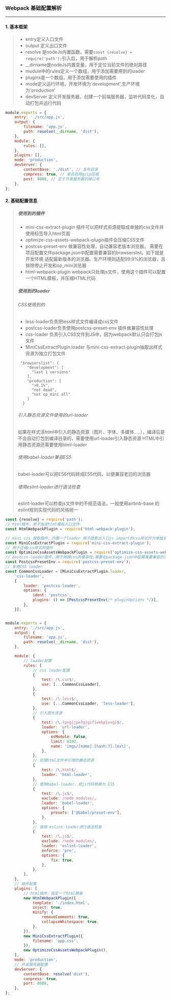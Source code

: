 ### Webpack 基础配置解析

---

#### 1. 基本框架  
> * entry定义入口文件
> * output 定义出口文件
> * resolve 是nodeJs内置函数，需要`const {resolve} = require('path');`引入后，用于解析path
> * __dirname是nodeJs内置变量，用于定位当前文件的绝对路径
> * mudule中的rules定义一个数组，用于添加需要用到的loader
> * plugins是一个数组，用于添加需要使用的插件
> * mode定义运行环境，开发环境为'development',生产环境为'production'
> * devServer 定义开发服务器，创建一个前端服务器，监听代码变化，自动打包并运行代码
```javascript
module.exports = {
    entry: './src/app.js',
    output: {
        filename: 'app.js',
        path: resolve(__dirname, 'dist'),
    },
    module: {
        rules: [],
    },
    plugins: [],
    mode: 'production',
    devServer: {
        contentBase: './dist', // 发布目录
        compress: true, // 是否启用gzip压缩
        post: 8888, // 定于开发服务器的端口号
    },
};
```
#### 2. 基础配置信息
> ##### 使用到的插件
> * mini-css-extract-plugin 插件可以把样式资源提取成单独的css文件并使用<link>标签导入html页面
> * optimize-css-assets-webpack-plugin插件会压缩CSS文件
> * postcss-preset-env 做兼容性处理，自动兼容老版本浏览器，
>需要在项目配置文件package.json中配置需要兼容的brawserslist。如下就是开发环境
>适配最新版本的浏览器。生产环境则适配99.9%的浏览器，且排除停止开发和op_mini浏览器
> * html-webpack-plugin webpack只处理js文件，使用这个插件可以配置一个HTML模板，并压缩HTML代码
>##### 使用到的loader
>###### CSS使用到的
> * less-loader负责把less样式文件编译成css文件
> * postcss-loader负责使用postcss-preset-env 插件做兼容性处理
> * css-loader 负责引入CSS文件到JS中，因为webpack默认只会打包js文件
> * MiniCssExtractPlugin.loader 与mini-css-extract-plugin抽取出样式资源为独立打包文件
>```json5
>  "browserslist": {
>     "development": [
>       "last 1 versions"
>     ],
>     "production": [
>       ">0.1%",
>       "not dead",
>       "not op_mini all"
>     ]
>   }
>```
>###### 引入静态资源文件使用的url-loader
>如果在样式活html中引入的静态资源（图片、字体、多媒体.....），编译后是不会自动打包到编译目录的，需要使用url-loader引入静态资源
>HTML中引用静态资源还需要使用html-loader
>###### 使用babel-loader兼容ES5
>babel-loader可以把ES6代码转成ES5代码，以便兼容老旧的浏览器
>###### 使用eslint-loader进行语法检查
>eslint-loader可以检查js文件中的不规范语法，一般使用airbnb-base 的eslint规则实现代码的风格统一
>
>
```javascript
const {resolve} = require('path');
// html插件，用于指定html模板入口文件
const HtmlWebpackPlugin = require('html-webpack-plugin');

// mini css 提取插件，内置一个loader 用于提取出入口js import的css样式作为单独文件
const MiniCssExtractPlugin = require('mini-css-extract-plugin');
// 用于压缩css样式的插件
const OptimizeCssAssetsWebpackPlugin = require('optimize-css-assets-webpack-plugin');
// postcss-loader插件，用于转换css的兼容性,需要在package.json中配置需要兼容的浏览器
const PostcssPresetEnv = require('postcss-preset-env');
// 复用CSS loader
const CommonCssLoader = [MiniCssExtractPlugin.loader,
    'css-loader',
    {
        loader: 'postcss-loader',
        options: {
            ident: 'postcss',
            plugins: () => [PostcssPresetEnv(/* pluginOptions */)],
        },
    }];


module.exports = {
    entry: './src/app.js',
    output: {
        filename: 'app.js',
        path: resolve(__dirname, 'dist'),
    },

    module: {
        // loader配置
        rules: [
            // css loader配置
            {
                test: /\.css$/,
                use: [...CommonCssLoader],
            },
            {
                test: /\.less$/,
                use: [...CommonCssLoader, 'less-loader'],
            },
            // 引入图片资源
            {
                test: /\.(png|jpe?g|gif|webp|svg)$/,
                loader: 'url-loader',
                options: {
                    esModule: false,
                    limit: 8192,
                    name: 'imgs/[name].[hash:7].[ext]',
                },
            },
            // 处理html文件中引用的静态资源
            {
                test: /\.html$/,
                loader: 'html-loader',
            },
            // 使用babel-loader，把js代码转换为 ES5
            {
                test: /\.js$/,
                exclude: /node_modules/,
                loader: 'babel-loader',
                options: {
                    presets: ['@babel/preset-env'],
                },
            },
            // 使用 eslint-loader进行语法检查
            {
                test: /\.js$/,
                exclude: /node_modules/,
                loader: 'eslint-loader',
                enforce: 'pre',
                options: {
                    fix: true,
                },
            },
        ],
    },
    // 插件配置
    plugins: [
        // html插件，指定一个html模板
        new HtmlWebpackPlugin({
            template: './index.html',
            inject: true,
            minify: {
                removeComments: true,
                collapseWhitespace: true,
            },
        }),
        new MiniCssExtractPlugin({
            filename: 'app.css',
        }),
        new OptimizeCssAssetsWebpackPlugin(),
    ],
    mode: 'production',
    // 开发服务器配置
    devServer: {
        contentBase: resolve('dist'),
        conpress: true,
        port: 8888,
    },
};
```

